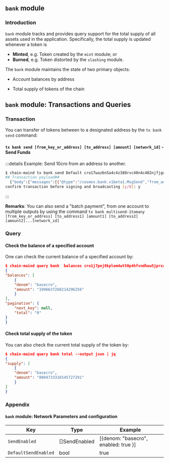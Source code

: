 ## `bank` module
### Introduction
`bank` module tracks and provides query support for the total supply of all assets used in the application. Specifically, the total supply is updated whenever a token is
- **Minted**, e.g. Token created by the `mint` module; or
- **Burned**, e.g. Token distorted by the `slashing` module.

The `bank` module maintains the state of two primary objects:

- Account balances by address

- Total supply of tokens of the chain

## `bank` module: Transactions and Queries

### Transaction

You can transfer of tokens between to a designated address by the `tx bank send` command:

#### `tx bank send [from_key_or_address] [to_address] [amount] [network_id]` - **Send Funds** 

:::details Example: Send 10cro from an address to another.

```bash
$ chain-maind tx bank send Default cro17waz6n5a4c4z388rvc40n4c402njfjgqmv0qcp 10cro --chain-id cro-test
## Transaction payload##
  {"body":{"messages":[{"@type":"/cosmos.bank.v1beta1.MsgSend","from_address"....}
confirm transaction before signing and broadcasting [y/N]: y
```

:::

**Remarks**: You can also send a "batch payment", from one account to multiple outputs by using the command
`tx bank multisend-1tomany [from_key_or_address] [to_address1] [amount1] [to_address2] [amount2]...[network_id]`



### Query

#### Check the balance of a specified account

One can check the current balance of a specified account by:

```json
$ chain-maind query bank  balances cro1j7pej8kplem4wt50p4hfvndhuw5jprxxn5625q --output json | jq
{
"balances": [
    {
    "denom": "basecro",
    "amount": "1996637260214296256"
    }
],
"pagination": {
    "next_key": null,
    "total": "0"
}
}
```

#### Check total supply of the token

You can also check the current total supply of the token by:

```json
$ chain-maind query bank total --output json | jq
{
"supply": [
    {
    "denom": "basecro",
    "amount": "8004733316545727291"
    }
]
}
```

### Appendix

#### `bank` module: Network Parameters and configuration

| Key                  | Type          | Example                              |
| -------------------- | ------------- | ------------------------------------ |
| `SendEnabled`        | []SendEnabled | [{denom: "basecro", enabled: true }] |
| `DefaultSendEnabled` | bool          | true                                 |
